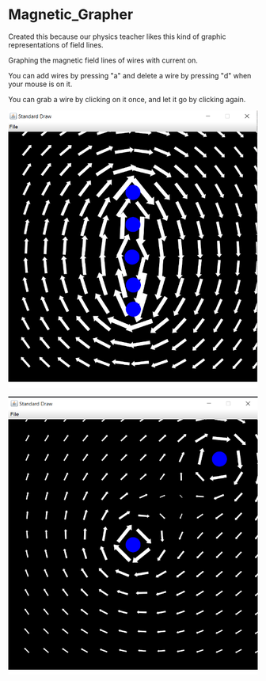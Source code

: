 # Magnetic_Grapher

Created this because our physics teacher likes this kind of graphic representations of field lines.

Graphing the magnetic field lines of wires with current on.

You can add wires by pressing "a" and delete a wire by pressing "d" when your mouse is on it.

You can grab a wire by clicking on it once, and let it go by clicking again.

![img 1](/ex1.png)

![img 2](/ex2.png)
